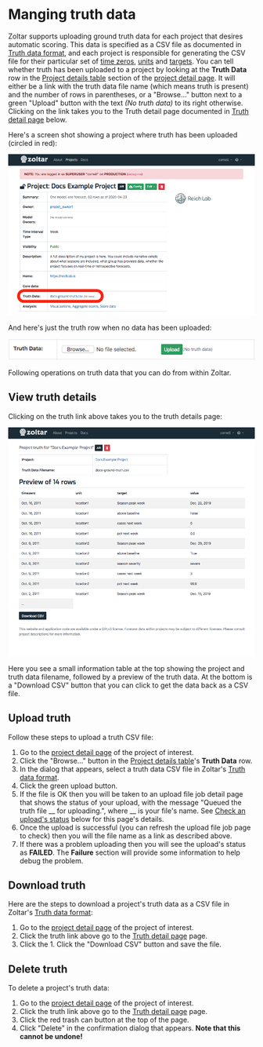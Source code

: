 # Manging truth data

Zoltar supports uploading ground truth data for each project that desires automatic scoring. This data is specified as a CSV file as documented in [Truth data format](http://127.0.0.1:8000/FileFormats/#truth-data-format-csv), and each project is responsible for generating the CSV file for their particular set of [time zeros](Concepts.md), [units](Concepts.md) and [targets](Concepts.md). You can tell whether truth has been uploaded to a project by looking at the **Truth Data** row in the [Project details table](http://127.0.0.1:8000/ProjectDetailPage/#project-details-table) section of the [project detail page](ProjectDetailPage.md). It will either be a link with the truth data file name (which means truth is present) and the number of rows in parentheses, or a "Browse..." button next to a green "Upload" button with the text _(No truth data)_ to its right otherwise. Clicking on the link takes you to the Truth detail page documented in [Truth detail page](#view-truth-details) below.

Here's a screen shot showing a project where truth has been uploaded (circled in red):

![Truth uploaded](img/project-detail-page-truth-uploaded.png "Truth uploaded")


And here's just the truth row when no data has been uploaded:

![Truth not uploaded](img/project-detail-page-truth-not-uploaded.png "Truth not uploaded")


Following operations on truth data that you can do from within Zoltar. 


## View truth details

Clicking on the truth link above takes you to the truth details page:

![Truth detail page](img/truth-detail-page.png "Truth detail page")

Here you see a small information table at the top showing the project and truth data filename, followed by a preview of the truth data. At the bottom is a "Download CSV" button that you can click to get the data back as a CSV file.


## Upload truth

Follow these steps to upload a truth CSV file:

1. Go to the [project detail page](ProjectDetailPage.md) of the project of interest.
1. Click the "Browse..." button in the [Project details table](http://127.0.0.1:8000/ProjectDetailPage/#project-details-table)'s **Truth Data** row.
1. In the dialog that appears, select a truth data CSV file in Zoltar's [Truth data format](http://127.0.0.1:8000/FileFormats/#truth-data-format-csv).
1. Click the green upload button.
1. If the file is OK then you will be taken to an upload file job detail page that shows the status of your upload, with the message "Queued the truth file __ for uploading.", where __ is your file's name. See [Check an upload's status](#check_an_uploads_status) below for this page's details.
1. Once the upload is successful (you can refresh the upload file job page to check) then you will the file name as a link as described above.
1. If there was a problem uploading then you will see the upload's status as **FAILED**. The **Failure** section will provide some information to help debug the problem.


## Download truth

Here are the steps to download a project's truth data as a CSV file in Zoltar's [Truth data format](http://127.0.0.1:8000/FileFormats/#truth-data-format-csv):

1. Go to the [project detail page](ProjectDetailPage.md) of the project of interest.
1. Click the truth link above go to the [Truth detail page](#view-truth-details) page.
1. Click the 1. Click the "Download CSV" button and save the file.


## Delete truth

To delete a project's truth data:

1. Go to the [project detail page](ProjectDetailPage.md) of the project of interest.
1. Click the truth link above go to the [Truth detail page](#view-truth-details) page.
1. Click the red trash can button at the top of the page.
1. Click "Delete" in the confirmation dialog that appears. **Note that this cannot be undone!**
